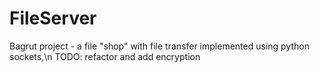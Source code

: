 # FileServer
Bagrut project - a file "shop" with file transfer implemented using python sockets,\n
TODO: refactor and add encryption
